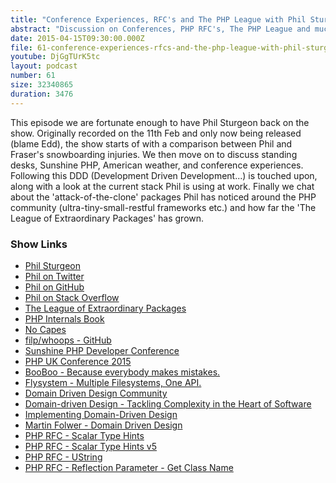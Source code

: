 ```yaml
---
title: "Conference Experiences, RFC's and The PHP League with Phil Sturgeon"
abstract: "Discussion on Conferences, PHP RFC's, The PHP League and much more"
date: 2015-04-15T09:30:00.000Z
file: 61-conference-experiences-rfcs-and-the-php-league-with-phil-sturgeon.mp3
youtube: DjGgTUrK5tc
layout: podcast
number: 61
size: 32340865
duration: 3476
---
```


This episode we are fortunate enough to have Phil Sturgeon back on the show.
Originally recorded on the 11th Feb and only now being released (blame Edd), the show starts of with a comparison between Phil and Fraser's snowboarding injuries.
We then move on to discuss standing desks, Sunshine PHP, American weather, and conference experiences.
Following this DDD (Development Driven Development...) is touched upon, along with a look at the current stack Phil is using at work.
Finally we chat about the 'attack-of-the-clone' packages Phil has noticed around the PHP community (ultra-tiny-small-restful frameworks etc.) and how far the 'The League of Extraordinary Packages' has grown.

### Show Links

- [Phil Sturgeon](https://philsturgeon.uk/)
- [Phil on Twitter](https://twitter.com/philsturgeon)
- [Phil on GitHub](https://github.com/philsturgeon)
- [Phil on Stack Overflow](http://stackoverflow.com/users/124378/phil-sturgeon)
- [The League of Extraordinary Packages](http://thephpleague.com/)
- [PHP Internals Book](http://www.phpinternalsbook.com/)
- [No Capes](http://nocapes.net/)
- [filp/whoops - GitHub](https://github.com/filp/whoops)
- [Sunshine PHP Developer Conference](http://2015.sunshinephp.com/)
- [PHP UK Conference 2015](http://phpconference.co.uk/)
- [BooBoo - Because everybody makes mistakes.](http://booboo.thephpleague.com/)
- [Flysystem - Multiple Filesystems, One API.](http://flysystem.thephpleague.com/)
- [Domain Driven Design Community](http://dddcommunity.org/)
- [Domain-driven Design - Tackling Complexity in the Heart of Software](http://www.amazon.co.uk/Domain-driven-Design-Tackling-Complexity-Software/dp/0321125215)
- [Implementing Domain-Driven Design](http://www.amazon.co.uk/Implementing-Domain-Driven-Design-Vaughn-Vernon/dp/0321834577)
- [Martin Folwer - Domain Driven Design](http://martinfowler.com/tags/domain%20driven%20design.html)
- [PHP RFC - Scalar Type Hints](https://wiki.php.net/rfc/scalar_type_hints)
- [PHP RFC - Scalar Type Hints v5](https://wiki.php.net/rfc/scalar_type_hints_v5)
- [PHP RFC - UString](https://wiki.php.net/rfc/ustring)
- [PHP RFC - Reflection Parameter - Get Class Name](https://wiki.php.net/rfc/reflectionparameter-getclassname)
